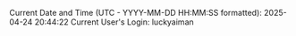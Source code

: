 Current Date and Time (UTC - YYYY-MM-DD HH:MM:SS formatted): 2025-04-24 20:44:22
Current User's Login: luckyaiman
